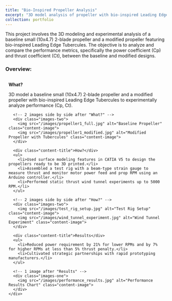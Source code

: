 ```yaml
---
title: "Bio-Inspired Propeller Analysis"
excerpt: "3D model analysis of propeller with bio-inspired Leading Edge Tubercules.<br/><img src='/images/propeller1_thumbnail.jpg' alt='Bio-Inspired Propeller Thumbnail'>"
collection: portfolio
---
```


<style>
  .subpart-container {
    margin-top: 20px;
  }
  .content-row {
    display: grid;
    grid-template-columns: 1fr; /* Single column for stacked text and images */
    gap: 20px;
    align-items: center;
    margin-bottom: 20px;
  }
  .content-text {
    padding: 10px;
  }
  .content-image {
    max-width: 100%;
    height: auto;
    border-radius: 8px;
    margin-top: 10px;
  }
  .content-title {
    font-weight: bold;
    margin-bottom: 10px;
  }
  .content-images {
    display: grid;
    grid-template-columns: repeat(auto-fit, minmax(300px, 1fr)); /* Responsive grid for images */
    gap: 15px; /* Space between images */
  }
  /* Two images side by side */
  .images-two {
    display: grid;
    grid-template-columns: 1fr 1fr;
    gap: 15px;
    margin-top: 15px;
  }
  /* Single image */
  .images-one {
    display: grid;
    grid-template-columns: 1fr;
    gap: 15px;
    margin-top: 15px;
  }
  /* Responsive adjustments */
  @media (max-width: 768px) {
    .images-two {
      grid-template-columns: 1fr;
    }
  }
  /* Optional: Adjust image grid on larger screens */
  /* Uncomment the following if you want to control the number of columns on larger screens */
  /*
  @media (min-width: 768px) {
    .content-images {
      grid-template-columns: repeat(2, 1fr); /* Two columns */
    }
  }
  */
</style>
This project involves the 3D modeling and experimental analysis of a baseline small (10x4.7) 2-blade propeller and a modified propeller featuring bio-inspired Leading Edge Tubercules. The objective is to analyze and compare the performance metrics, specifically the power coefficient (Cp) and thrust coefficient (Ct), between the baseline and modified designs.
### Overview:
<div class="subpart-container">
  <div class="content-row">
    <!-- Text Section for What, How, and Results -->
    <div class="content-text">
      <div class="content-title">What?</div>
      <p>3D model a baseline small (10x4.7) 2-blade propeller and a modified propeller with bio-inspired Leading Edge Tubercules to experimentally analyze performance (Cp, Ct).</p>
      
      <!-- 2 images side by side after "What?" -->
      <div class="images-two">
        <img src="/images/propeller1_full.jpg" alt="Baseline Propeller" class="content-image">
        <img src="/images/propeller1_modified.jpg" alt="Modified Propeller with Tubercules" class="content-image">
      </div>
      
      <div class="content-title">How?</div>
      <ul>
        <li>Used surface modeling features in CATIA V5 to design the propellers ready to be 3D printed.</li>
        <li>Assembled a test rig with a beam-type strain gauge to measure thrust and monitor motor power feed and prop RPM using an Arduino controller.</li>
        <li>Performed static thrust wind tunnel experiments up to 5000 RPM.</li>
      </ul>
      
      <!-- 2 images side by side after "How?" -->
      <div class="images-two">
        <img src="/images/test_rig_setup.jpg" alt="Test Rig Setup" class="content-image">
        <img src="/images/wind_tunnel_experiment.jpg" alt="Wind Tunnel Experiment" class="content-image">
      </div>
      
      <div class="content-title">Results</div>
      <ul>
        <li>Reduced power requirement by 21% for lower RPMs and by 7% for higher RPMs at less than 5% thrust penalty.</li>
        <li>Cultivated strategic partnerships with rapid prototyping manufacturers.</li>
      </ul>
      
      <!-- 1 image after "Results" -->
      <div class="images-one">
        <img src="/images/performance_results.jpg" alt="Performance Results Chart" class="content-image">
      </div>
    </div>
  </div>
</div>

